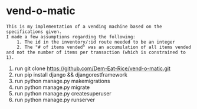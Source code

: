 # vend-o-matic
	This is my implementation of a vending machine based on the specifications given.
	I made a few assumptions regarding the following:
		1. The id in the inventory/:id route needed to be an integer
		2. The "# of items vended" was an accumulation of all items vended and not the number of items per transaction (which is constrained to 1).

1. run git clone https://github.com/Dem-Eat-Rice/vend-o-matic.git
2. run pip install django && djangorestframework
3. run python manage.py makemigrations
4. run python manage.py migrate
5. run python manage.py createsuperuser 
6. run python manage.py runserver


